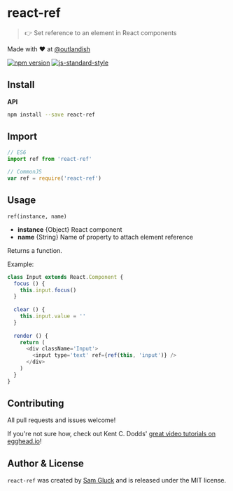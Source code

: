 # react-ref

> :point_right: Set reference to an element in React components 

Made with ❤ at [@outlandish](http://www.twitter.com/outlandish)

<a href="http://badge.fury.io/js/react-ref"><img alt="npm version" src="https://badge.fury.io/js/react-ref.svg"></a>
[![js-standard-style](https://img.shields.io/badge/code%20style-standard-brightgreen.svg)](http://standardjs.com/)

## Install

__API__

```sh
npm install --save react-ref
```

## Import

```js
// ES6
import ref from 'react-ref'
```

```js
// CommonJS
var ref = require('react-ref')
```

## Usage

`ref(instance, name)`

- __instance__ {Object} React component
- __name__ {String} Name of property to attach element reference

Returns a function.

Example:

```js
class Input extends React.Component {
  focus () {
    this.input.focus()  
  }
  
  clear () {
    this.input.value = ''  
  }
  
  render () {
    return (
      <div className='Input'>
        <input type='text' ref={ref(this, 'input')} />
      </div>
    )  
  }
}
```

## Contributing

All pull requests and issues welcome!

If you're not sure how, check out Kent C. Dodds'
[great video tutorials on egghead.io](https://egghead.io/lessons/javascript-identifying-how-to-contribute-to-an-open-source-project-on-github)!

## Author & License

`react-ref` was created by [Sam Gluck](https://twitter.com/sdgluck) and is released under the MIT license.
